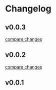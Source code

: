 # Changelog


## v0.0.3

[compare changes](https://github.com/ChibaLLC/armon/compare/v0.0.2...v0.0.3)

## v0.0.2

[compare changes](https://github.com/ChibaLLC/armon/compare/v0.0.1...v0.0.2)

## v0.0.1

